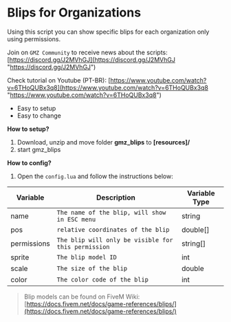 # Blips for Organizations

Using this script you can show specific blips for each organization only using permissions.

Join on `GMZ Community` to receive news about the scripts: [https://discord.gg/J2MVhGJ](https://discord.gg/J2MVhGJ "https://discord.gg/J2MVhGJ")

Check tutorial on Youtube (PT-BR): [https://www.youtube.com/watch?v=6THoQUBx3q8](https://www.youtube.com/watch?v=6THoQUBx3q8 "https://www.youtube.com/watch?v=6THoQUBx3q8")

- Easy to setup
- Easy to change

**How to setup?**
1.  Download, unzip and move folder  **gmz_blips**  to  **[resources]/**
2.  start gmz_blips

**How to config?**
1.  Open the `config.lua` and follow the instructions below:

|       Variable         |Description                          |Variable Type                         |
|----------------|-------------------------------|-----------------------------|
|name|`The name of the blip, will show in ESC menu`            |string|
|pos|`relative coordinates of the blip`            |double[]            |
|permissions|`The blip will only be visible for this permission`            |string[]            |
|sprite|`The blip model ID`            |int            |
|scale|`The size of the blip`            |double            |
|color|`The color code of the blip`            |int            |

> Blip models can be found on FiveM Wiki: [https://docs.fivem.net/docs/game-references/blips/](https://docs.fivem.net/docs/game-references/blips/) 